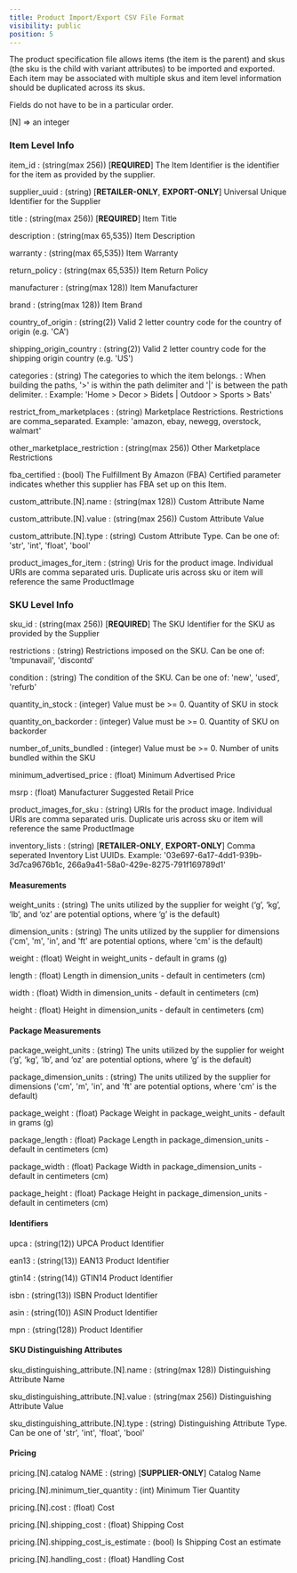 ```yaml
---
title: Product Import/Export CSV File Format
visibility: public
position: 5
---
```

The product specification file allows items (the item is the parent) and skus (the sku is the child with variant attributes) to be imported and exported.  Each item may be associated with multiple skus and item level information should be duplicated across its skus.

Fields do not have to be in a particular order.

[N] => an integer

### Item Level Info

item_id
: (string(max 256))  [**REQUIRED**] The Item Identifier is the identifier for the item as provided by the supplier.

supplier_uuid
: (string) [**RETAILER-ONLY**, **EXPORT-ONLY**] Universal Unique Identifier for the Supplier

title
: (string(max 256)) [**REQUIRED**] Item Title

description
: (string(max 65,535)) Item Description

warranty
: (string(max 65,535)) Item Warranty

return_policy
: (string(max 65,535)) Item Return Policy

manufacturer
: (string(max 128)) Item Manufacturer

brand
: (string(max 128)) Item Brand

country_of_origin
: (string(2)) Valid 2 letter country code for the country of origin (e.g. 'CA')

shipping_origin_country
: (string(2)) Valid 2 letter country code for the shipping origin country (e.g. 'US')

categories
: (string) The categories to which the item belongs.
: When building the paths, '>' is within the path delimiter and '\|' is between the path delimiter.
: Example: 'Home > Decor > Bidets \| Outdoor > Sports > Bats'

restrict_from_marketplaces
: (string) Marketplace Restrictions.  Restrictions are comma_separated.  Example: 'amazon, ebay, newegg, overstock, walmart'

other_marketplace_restriction
: (string(max 256)) Other Marketplace Restrictions

fba_certified
: (bool) The Fulfillment By Amazon (FBA) Certified parameter indicates whether this supplier has FBA set up on this Item.

custom_attribute.[N].name
: (string(max 128)) Custom Attribute Name

custom_attribute.[N].value
: (string(max 256)) Custom Attribute Value

custom_attribute.[N].type
: (string) Custom Attribute Type.  Can be one of: 'str', 'int', 'float', 'bool'

product_images_for_item
: (string) Uris for the product image.  Individual URIs are comma separated uris. Duplicate uris across sku or item will reference the same ProductImage

### SKU Level Info

sku_id
: (string(max 256)) [**REQUIRED**] The SKU Identifier for the SKU as provided by the Supplier

restrictions
: (string) Restrictions imposed on the SKU.  Can be one of: 'tmpunavail', 'discontd'

condition
: (string) The condition of the SKU.  Can be one of: 'new', 'used', 'refurb'

quantity_in_stock
: (integer) Value must be >= 0.  Quantity of SKU in stock

quantity_on_backorder
: (integer) Value must be >= 0. Quantity of SKU on backorder

number_of_units_bundled
: (integer) Value must be >= 0. Number of units bundled within the SKU

minimum_advertised_price
: (float) Minimum Advertised Price

msrp
: (float) Manufacturer Suggested Retail Price

product_images_for_sku
: (string) URIs for the product image.  Individual URIs are comma separated uris. Duplicate uris across sku or item will reference the same ProductImage

inventory_lists
: (string) [**RETAILER-ONLY**, **EXPORT-ONLY**] Comma seperated Inventory List UUIDs.  Example: '03e697-6a17-4dd1-939b-3d7ca9676b1c, 266a9a41-58a0-429e-8275-791f169789d1'


#### Measurements

weight_units
: (string) The units utilized by the supplier for weight (‘g’, ‘kg’, ‘lb’, and ‘oz’ are potential options, where ‘g’ is the default)

dimension_units
: (string) The units utilized by the supplier for dimensions ('cm', 'm', 'in', and 'ft' are potential options, where 'cm' is the default)

weight
: (float) Weight in weight_units - default in grams (g)

length
: (float) Length in dimension_units - default in centimeters (cm)

width
: (float) Width in dimension_units - default in centimeters (cm)

height
: (float) Height in dimension_units - default in centimeters (cm)

#### Package Measurements

package_weight_units
: (string) The units utilized by the supplier for weight (‘g’, ‘kg’, ‘lb’, and ‘oz’ are potential options, where ‘g’ is the default)

package_dimension_units
: (string) The units utilized by the supplier for dimensions ('cm', 'm', 'in', and 'ft' are potential options, where 'cm' is the default)

package_weight
: (float) Package Weight in package_weight_units - default in grams (g)

package_length
: (float) Package Length in package_dimension_units - default in centimeters (cm)

package_width
: (float) Package Width in package_dimension_units - default in centimeters (cm)

package_height
: (float) Package Height in package_dimension_units - default in centimeters (cm)

#### Identifiers

upca
: (string(12)) UPCA Product Identifier

ean13
: (string(13)) EAN13 Product Identifier

gtin14
: (string(14)) GTIN14 Product Identifier

isbn
: (string(13)) ISBN Product Identifier

asin
: (string(10)) ASIN Product Identifier

mpn
: (string(128)) Product Identifier

#### SKU Distinguishing Attributes

sku_distinguishing_attribute.[N].name
: (string(max 128)) Distinguishing Attribute Name

sku_distinguishing_attribute.[N].value
: (string(max 256)) Distinguishing Attribute Value

sku_distinguishing_attribute.[N].type
: (string) Distinguishing Attribute Type.  Can be one of 'str', 'int', 'float', 'bool'

#### Pricing

pricing.[N].catalog NAME
: (string) [**SUPPLIER-ONLY**] Catalog Name

pricing.[N].minimum_tier_quantity
: (int) Minimum Tier Quantity

pricing.[N].cost
: (float) Cost

pricing.[N].shipping_cost
: (float) Shipping Cost

pricing.[N].shipping_cost_is_estimate
: (bool) Is Shipping Cost an estimate

pricing.[N].handling_cost
: (float) Handling Cost


